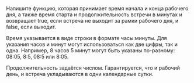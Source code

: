 Напишите функцию, которая принимает время начала и конца рабочего дня, а также время старта и продолжительность встречи в минутах и возвращает true, если встреча не выходит за рамки рабочего дня, и false, если выходит.

Время указывается в виде строки в формате часы:минуты. Для указания часов и минут могут использоваться как две цифры, так и одна. Например, 8 часов 5 минут могут быть указаны по-разному: 08:05, 8:5, 08:5 или 8:05.

Продолжительность задаётся числом. Гарантируется, что и рабочий день, и встреча укладываются в одни календарные сутки.

